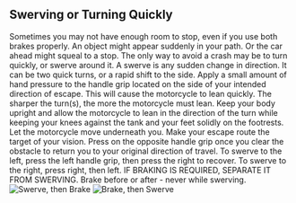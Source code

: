## Swerving or Turning Quickly
Sometimes you may not have enough room to stop, even if you use both brakes properly. An object might appear suddenly in your path. Or the car ahead might squeal to a stop. The only way to avoid a crash may be to turn quickly, or swerve around it.
A swerve is any sudden change in direction. It can be two quick turns, or a rapid shift to the side. Apply a small amount of hand pressure to the handle grip located on the side of your intended direction of escape. This will cause the motorcycle to lean quickly. The sharper the turn(s), the more the motorcycle must lean.
Keep your body upright and allow the motorcycle to lean in the direction of the turn while keeping your knees against the tank and your feet solidly on the footrests. Let the motorcycle move underneath you. Make your escape route the target of your vision. Press on the opposite handle grip once you clear the obstacle to return you to your original direction of travel. To swerve to the left, press the left handle grip, then press the right to recover. To swerve to the right, press right, then left.
IF BRAKING IS REQUIRED, SEPARATE IT FROM SWERVING. Brake before or after - never while swerving.
![Swerve, then Brake]()
![Brake, then Swerve]()
